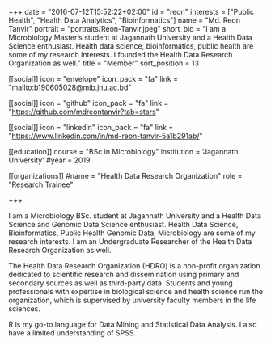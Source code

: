 +++
date = "2016-07-12T15:52:22+02:00"
id = "reon"
interests = ["Public Health", "Health Data Analytics",  "Bioinformatics"]
name = "Md. Reon Tanvir"
portrait = "portraits/Reon-Tanvir.jpeg"
short_bio = "I am a Microbiology Master’s student at Jagannath University and a Health Data Science enthusiast. Health data science, bioinformatics, public health are some of my research interests. I founded the Health Data Research Organization as well."
title = "Member"
sort_position = 13

[[social]]
    icon = "envelope"
    icon_pack = "fa"
    link = "mailto:b190605028@mib.jnu.ac.bd"

[[social]]
    icon = "github"
    icon_pack = "fa"
    link = "https://github.com/mdreontanvir?tab=stars"

[[social]]
    icon = "linkedin"
    icon_pack = "fa"
    link = "https://www.linkedin.com/in/md-reon-tanvir-5a1b291ab/"

[[education]]
    course = "BSc in Microbiology"
    institution = 'Jagannath University'
    #year = 2019


[[organizations]]
    #name = "Health Data Research Organization"
    role = "Research Trainee"

+++

I am a Microbiology BSc. student at Jagannath
University and a Health Data Science and Genomic Data Science enthusiast. Health Data Science, Bioinformatics, Public Health Genomic
Data, Microbiology are some of my research interests. I am an Undergraduate Researcher of  the Health Data Research Organization as well.

The Health Data Research Organization (HDRO) is a non-profit organization dedicated to scientific research and dissemination using primary and secondary sources as well as third-party data. Students and young professionals with expertise in biological science and health science run the organization, which is supervised by university faculty members in the life sciences.

R is my go-to language for Data Mining and Statistical Data Analysis. I also have a limited understanding of SPSS.